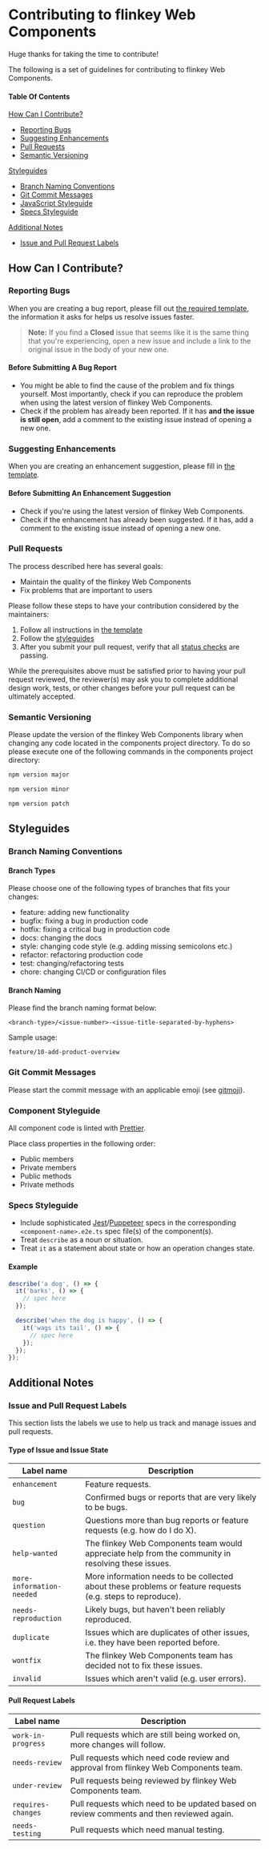 # Contributing to flinkey Web Components

Huge thanks for taking the time to contribute!

The following is a set of guidelines for contributing to flinkey Web Components.

#### Table Of Contents

[How Can I Contribute?](#how-can-i-contribute)
  * [Reporting Bugs](#reporting-bugs)
  * [Suggesting Enhancements](#suggesting-enhancements)
  * [Pull Requests](#pull-requests)
  * [Semantic Versioning](#semantic-versioning)

[Styleguides](#styleguides)
  * [Branch Naming Conventions](#branch-naming-conventions)
  * [Git Commit Messages](#git-commit-messages)
  * [JavaScript Styleguide](#javascript-styleguide)
  * [Specs Styleguide](#specs-styleguide)

[Additional Notes](#additional-notes)
  * [Issue and Pull Request Labels](#issue-and-pull-request-labels)

## How Can I Contribute?

### Reporting Bugs

When you are creating a bug report, please fill out [the required template](https://github.com/PlanBGmbH/flinkey-web-components/blob/main/.github/ISSUE_TEMPLATE/bug_report.md), the information it asks for helps us resolve issues faster.

> **Note:** If you find a **Closed** issue that seems like it is the same thing that you're experiencing, open a new issue and include a link to the original issue in the body of your new one.

#### Before Submitting A Bug Report

* You might be able to find the cause of the problem and fix things yourself. Most importantly, check if you can reproduce the problem when using the latest version of flinkey Web Components.
* Check if the problem has already been reported. If it has **and the issue is still open**, add a comment to the existing issue instead of opening a new one.

### Suggesting Enhancements

When you are creating an enhancement suggestion, please fill in [the template](https://github.com/PlanBGmbH/flinkey-web-components/blob/main/.github/ISSUE_TEMPLATE/feature_request.md).

#### Before Submitting An Enhancement Suggestion

* Check if you're using the latest version of flinkey Web Components.
* Check if the enhancement has already been suggested. If it has, add a comment to the existing issue instead of opening a new one.

### Pull Requests

The process described here has several goals:

- Maintain the quality of the flinkey Web Components
- Fix problems that are important to users

Please follow these steps to have your contribution considered by the maintainers:

1. Follow all instructions in [the template](https://github.com/PlanBGmbH/flinkey-web-components/blob/main/.github/pull_request_template.md)
2. Follow the [styleguides](#styleguides)
3. After you submit your pull request, verify that all [status checks](https://help.github.com/articles/about-status-checks/) are passing.

While the prerequisites above must be satisfied prior to having your pull request reviewed, the reviewer(s) may ask you to complete additional design work, tests, or other changes before your pull request can be ultimately accepted.

### Semantic Versioning

Please update the version of the flinkey Web Components library when changing any code located in the components project directory. To do so please execute one of the following commands in the components project directory:

```bash
npm version major
```

```bash
npm version minor
```

```bash
npm version patch
```

## Styleguides

### Branch Naming Conventions

#### Branch Types

Please choose one of the following types of branches that fits your changes:

* feature: adding new functionality
* bugfix: fixing a bug in production code
* hotfix: fixing a critical bug in production code
* docs: changing the docs
* style: changing code style (e.g. adding missing semicolons etc.)
* refactor: refactoring production code
* test: changing/refactoring tests
* chore: changing CI/CD or configuration files

#### Branch Naming

Please find the branch naming format below:

```
<branch-type>/<issue-number>-<issue-title-separated-by-hyphens>
```

Sample usage:

```
feature/10-add-product-overview
```

### Git Commit Messages

Please start the commit message with an applicable emoji (see [gitmoji](https://gitmoji.dev/)).

### Component Styleguide

All component code is linted with [Prettier](https://prettier.io/).

Place class properties in the following order:
* Public members
* Private members
* Public methods
* Private methods

### Specs Styleguide

- Include sophisticated [Jest](https://jestjs.io/)/[Puppeteer](https://pptr.dev/) specs in the corresponding `<component-name>.e2e.ts` spec file(s) of the component(s).
- Treat `describe` as a noun or situation.
- Treat `it` as a statement about state or how an operation changes state.

#### Example

```js
describe('a dog', () => {
  it('barks', () => {
    // spec here
  });

  describe('when the dog is happy', () => {
    it('wags its tail', () => {
      // spec here
    });
  });
});
```

## Additional Notes

### Issue and Pull Request Labels

This section lists the labels we use to help us track and manage issues and pull requests.

#### Type of Issue and Issue State

| Label name | Description |
| --- | --- |
| `enhancement` | Feature requests. |
| `bug` | Confirmed bugs or reports that are very likely to be bugs. |
| `question` | Questions more than bug reports or feature requests (e.g. how do I do X). |
| `help-wanted` | The flinkey Web Components team would appreciate help from the community in resolving these issues. |
| `more-information-needed` | More information needs to be collected about these problems or feature requests (e.g. steps to reproduce). |
| `needs-reproduction` | Likely bugs, but haven't been reliably reproduced. |
| `duplicate` | Issues which are duplicates of other issues, i.e. they have been reported before. |
| `wontfix` | The flinkey Web Components team has decided not to fix these issues. |
| `invalid` | Issues which aren't valid (e.g. user errors). |

#### Pull Request Labels

| Label name | Description |
| --- | --- |
| `work-in-progress` | Pull requests which are still being worked on, more changes will follow. |
| `needs-review` | Pull requests which need code review and approval from flinkey Web Components team. |
| `under-review` | Pull requests being reviewed by flinkey Web Components team. |
| `requires-changes` | Pull requests which need to be updated based on review comments and then reviewed again. |
| `needs-testing` | Pull requests which need manual testing. |
